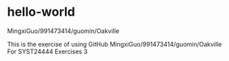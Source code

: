 # hello-world
MingxiGuo/991473414/guomin/Oakville


This is the exercise of using GitHub
MingxiGuo/991473414/guomin/Oakville For SYST24444 Exercises 3
